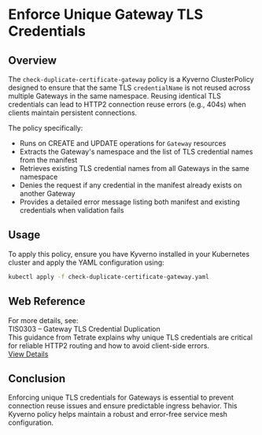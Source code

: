 # Enforce Unique Gateway TLS Credentials

## Overview

The `check-duplicate-certificate-gateway` policy is a Kyverno ClusterPolicy designed to ensure that the same TLS `credentialName` is not reused across multiple Gateways in the same namespace. Reusing identical TLS credentials can lead to HTTP2 connection reuse errors (e.g., 404s) when clients maintain persistent connections.

The policy specifically:

-   Runs on CREATE and UPDATE operations for `Gateway` resources
-   Extracts the Gateway's namespace and the list of TLS credential names from the manifest
-   Retrieves existing TLS credential names from all Gateways in the same namespace
-   Denies the request if any credential in the manifest already exists on another Gateway
-   Provides a detailed error message listing both manifest and existing credentials when validation fails

## Usage

To apply this policy, ensure you have Kyverno installed in your Kubernetes cluster and apply the YAML configuration using:

```bash
kubectl apply -f check-duplicate-certificate-gateway.yaml
```

## Web Reference

For more details, see:  
TIS0303 – Gateway TLS Credential Duplication  
This guidance from Tetrate explains why unique TLS credentials are critical for reliable HTTP2 routing and how to avoid client-side errors.  
[View Details](https://docs.tetrate.io/istio-subscription/tools/tca/analysis/TIS0303)

## Conclusion

Enforcing unique TLS credentials for Gateways is essential to prevent connection reuse issues and ensure predictable ingress behavior. This Kyverno policy helps maintain a robust and error-free service mesh configuration.
